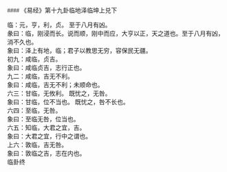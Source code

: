 <font face=微软雅黑>
#### 《易经》第十九卦临地泽临坤上兑下   

临：元，亨，利，贞。 至于八月有凶。   
彖曰：临，刚浸而长。说而顺，刚中而应，大亨以正，天之道也。至于八月有凶，消不久也。   
象曰：泽上有地，临；君子以教思无穷，容保民无疆。   
初九：咸临，贞吉。   
象曰：咸临贞吉，志行正也。   
九二：咸临，吉无不利。   
象曰：咸临，吉无不利；未顺命也。   
六三：甘临，无攸利。 既忧之，无咎。   
象曰：甘临，位不当也。 既忧之，咎不长也。   
六四：至临，无咎。   
象曰：至临无咎，位当也。   
六五：知临，大君之宜，吉。   
象曰：大君之宜，行中之谓也。   
上六：敦临，吉无咎。   
象曰：敦临之吉，志在内也。   
临卦终   


</font>
